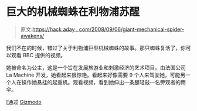 # 巨大的机械蜘蛛在利物浦苏醒

> 原文:[https://hack aday . com/2008/09/06/giant-mechanical-spider-awakens/](https://hackaday.com/2008/09/06/giant-mechanical-spider-awakens/)

我们不在的时候，错过了关于利物浦巨型机械蜘蛛的故事。那只蜘蛛复活了，你可以观看 BBC 提供的视频。

她被命名为公主，这是一个旨在发展旅游业和刺激经济的艺术项目。由法国公司 La Machine 开发，她看起来很惊艳。看起来好像需要 9 个人来驾驶她，可能另一个人在操作她悬挂的起重机。观看视频，看到她伸出一条腿轻敲一名旁观者的雨伞。

[通过 [Gizmodo](http://gizmodo.com/5046092/the-50+foot-mechanical-spider-awakens)